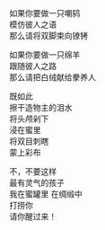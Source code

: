 <p class="has-line-data" data-line-start="2" data-line-end="5">如果你要做一只嘲鸫<br>
模仿彼人之语<br>
那么请将双脚束向镣铐</p>
<p class="has-line-data" data-line-start="6" data-line-end="9">如果你要做一只绵羊<br>
跟随彼人之路<br>
那么请把白绒献给豢养人</p>
<p class="has-line-data" data-line-start="10" data-line-end="16">既如此<br>
擦干造物主的泪水<br>
将头颅剁下<br>
浸在蜜里<br>
将双目刺瞎<br>
蒙上彩布</p>
<p class="has-line-data" data-line-start="17" data-line-end="23">不，不要这样<br>
最有灵气的孩子<br>
我在蜜罐里 在绸缎中<br>
打捞你<br>
请你醒过来！<br>

